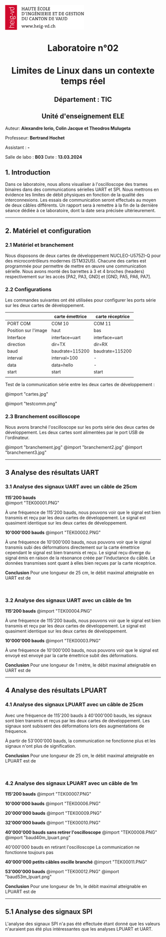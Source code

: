 <img src="heig-vd.png" style="height:80px;">


# <center> Laboratoire n°02

# <center> Limites de Linux dans un contexte temps réel



## <center>Département : TIC

## <center>Unité d'enseignement ELE


Auteur:     **Alexandre Iorio, Colin Jacque et Theodros Mulugeta**

Professeur: **Bertrand Hochet**

Assistant : **-**

Salle de labo : **B03**
Date : **13.03.2024**

<!-- pagebreak -->

## 1. Introduction

Dans ce laboratoire, nous allons visualiser à l'oscilloscope des trames binaires dans des communications sérielles UART et SPI. Nous mettrons en évidence les limites de débit physiques en fonction de la qualité des interconnexions. Les essais de communication seront effectués au moyen de deux câbles différents. Un rapport sera à remettre à la fin de la dernière séance dédiée à ce laboratoire, dont la date sera précisée ultérieurement.

---

## 2. Matériel et configuration

### 2.1 Matériel et branchement

Nous disposons de deux cartes de développement NUCLEO-U575ZI-Q pour des microcontrôleurs modernes (STM32U5). Chacune des cartes est programmée pour permettre de mettre en œuvre une communication sérielle. Nous avons monté des barrettes à 3 et 4 broches (headers) respectivement sur les accès [PA2, PA3, GND] et [GND, PA5, PA6, PA7].

### 2.2 Configurations

Les commandes suivantes ont été utilisées pour configurer les ports série sur les deux cartes de développement.

|                      | carte émettrice  | carte réceptrice |
| -------------------- | --------------- | ---------------- |
| PORT COM             | COM 10          | COM 11           |
| Position sur l'image | haut            | bas              |
| Interface            | interface=uart  | interface=uart   |
| direction            | dir=TX          | dir=RX           |
| baud                 | baudrate=115200 | baudrate=115200  |
| interval             | interval=100    | -                |
| data                 | data=hello      | -                |
| start                | start           | start            |
|                      |                 |                  |

Test de la communication série entre les deux cartes de développement :

@import "cartes.jpg"

@import "testcomm.png"

### 2.3 Branchement oscilloscope    

Nous avons branché l'oscilloscope sur les ports série des deux cartes de développement. Les deux cartes sont alimentées par le port USB de l'ordinateur.

@import "branchement.jpg"
@import "branchement2.jpg"
@import "branchement3.jpg"

---

## 3 Analyse des résultats UART

### 3.1 Analyse des signaux UART avec un câble de 25cm

**115'200 bauds**    
@import "TEK00001.PNG"

À une fréquence de 115'200 bauds, nous pouvons voir que le signal est bien transmis et reçu par les deux cartes de développement. Le signal est quasiment identique sur les deux cartes de développement.

**10'000'000 bauds**
@import "TEK00002.PNG"

À une fréquence de 10'000'000 bauds, nous pouvons voir que le signal transmis subi des déformations directement sur la carte émettrice cependant le signal est bien transmis et reçu. Le signal reçu diverge du signal émis en raison de la résonance créée par l'inductance du câble. Le données transmises sont quant à elles bien reçues par la carte réceptrice.

**Conclusion**
Pour une longueur de 25 cm, le débit maximal atteignable en UART est de

<br>

### 3.2 Analyse des signaux UART avec un câble de 1m

**115'200 bauds**
@import "TEK00004.PNG"

À une fréquence de 115'200 bauds, nous pouvons voir que le signal est bien transmis et reçu par les deux cartes de développement. Le signal est quasiment identique sur les deux cartes de développement.

**10'000'000 bauds**
@import "TEK00003.PNG"

À une fréquence de 10'000'000 bauds, nous pouvons voir que le signal est envoyé est envoyé par la carte émettrice subit des déformations.

**Conclusion**
Pour une longueur de 1 mètre, le débit maximal atteignable en UART est de

---

## 4 Analyse des résultats LPUART

### 4.1 Analyse des signaux LPUART avec un câble de 25cm

Avec une fréquence de 115'200 bauds à 40'000'000 bauds, les signaux sont bien transmis et reçus par les deux cartes de développement. Les signaux sont subissent des déformations lors des augmentations de fréquence.

À partir de 53'000'000 bauds, la communication ne fonctionne plus et les signaux n'ont plus de signification.

**Conclusion**
Pour une longueur de 25 cm, le débit maximal atteignable en LPUART est de

<br>

### 4.2 Analyse des signaux LPUART avec un câble de 1m

**115'200 bauds**
@import "TEK00007.PNG"

**10'000'000 bauds**
@import "TEK00006.PNG"

**20'000'000 bauds**
@import "TEK00009.PNG"

**32'000'000 bauds**
@import "TEK00010.PNG"

**40'000'000 bauds sans retirer l'oscilloscope**
@import "TEK00008.PNG"
@import "baud40m_lpuart.png"

40'000'000 bauds en retirant l'oscilloscope
La communication ne fonctionne toujours pas

**40'000'000 petits câbles oscille branché**
@import "TEK00011.PNG"

**53'000'000 bauds**
@import "TEK00012.PNG"
@import "baud53m_lpuart.png"

**Conclusion**
Pour une longueur de 1m, le débit maximal atteignable en LPUART est de

---

## 5.1 Analyse des signaux SPI
L'analyse des signaux SPI n'a pas été effectuée étant donné que les valeurs n'auraient pas été plus intéressantes que les analyses LPUART et UART.
